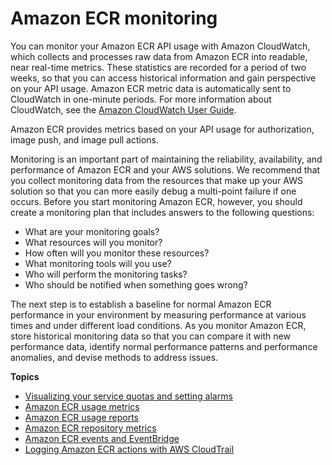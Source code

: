 # Amazon ECR monitoring<a name="monitoring"></a>

You can monitor your Amazon ECR API usage with Amazon CloudWatch, which collects and processes raw data from Amazon ECR into readable, near real\-time metrics\. These statistics are recorded for a period of two weeks, so that you can access historical information and gain perspective on your API usage\. Amazon ECR metric data is automatically sent to CloudWatch in one\-minute periods\. For more information about CloudWatch, see the [Amazon CloudWatch User Guide](https://docs.aws.amazon.com/AmazonCloudWatch/latest/monitoring/)\.

Amazon ECR provides metrics based on your API usage for authorization, image push, and image pull actions\.

Monitoring is an important part of maintaining the reliability, availability, and performance of Amazon ECR and your AWS solutions\. We recommend that you collect monitoring data from the resources that make up your AWS solution so that you can more easily debug a multi\-point failure if one occurs\. Before you start monitoring Amazon ECR, however, you should create a monitoring plan that includes answers to the following questions:
+ What are your monitoring goals?
+ What resources will you monitor?
+ How often will you monitor these resources?
+ What monitoring tools will you use?
+ Who will perform the monitoring tasks?
+ Who should be notified when something goes wrong?

The next step is to establish a baseline for normal Amazon ECR performance in your environment by measuring performance at various times and under different load conditions\. As you monitor Amazon ECR, store historical monitoring data so that you can compare it with new performance data, identify normal performance patterns and performance anomalies, and devise methods to address issues\.

**Topics**
+ [Visualizing your service quotas and setting alarms](monitoring-quotas-alarms.md)
+ [Amazon ECR usage metrics](monitoring-usage.md)
+ [Amazon ECR usage reports](usage-reports.md)
+ [Amazon ECR repository metrics](ecr-repository-metrics.md)
+ [Amazon ECR events and EventBridge](ecr-eventbridge.md)
+ [Logging Amazon ECR actions with AWS CloudTrail](logging-using-cloudtrail.md)